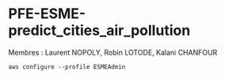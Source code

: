 # PFE-ESME-predict_cities_air_pollution

Membres :  Laurent NOPOLY, Robin LOTODE, Kalani CHANFOUR

`aws configure --profile ESMEAdmin`
